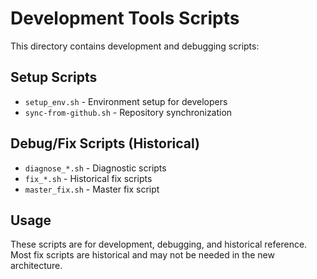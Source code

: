 # Development Tools Scripts

This directory contains development and debugging scripts:

## Setup Scripts
- `setup_env.sh` - Environment setup for developers
- `sync-from-github.sh` - Repository synchronization

## Debug/Fix Scripts (Historical)
- `diagnose_*.sh` - Diagnostic scripts
- `fix_*.sh` - Historical fix scripts
- `master_fix.sh` - Master fix script

## Usage

These scripts are for development, debugging, and historical reference.
Most fix scripts are historical and may not be needed in the new architecture.
